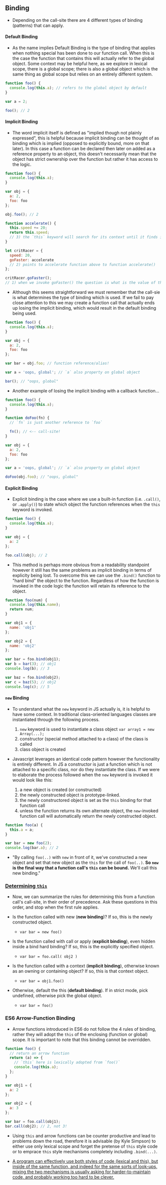 ## Binding

- Depending on the call-site there are 4 different types of binding (patterns) that can apply.

#### Default Binding

- As the name implies Default Binding is the type of binding that applies when nothing special has been done to our function call. When this is the case the function that contains this will actually refer to the global object. Some context may be helpful here, as we explore in lexical scope, there is a global scope; there is also a global object which is the same thing as global scope but relies on an entirely different system.

```js
function foo() {
  console.log(this.a); // refers to the global object by default
}

var a = 2;

foo(); // 2
```

#### Implicit Binding

- The word implicit itself is defined as "implied though not plainly expressed", this is helpful because implicit binding can be thought of as binding which is implied (opposed to explicitly bound, more on that later). In this case a function can be declared then later on added as a reference property to an object, this doesn't necessarily mean that the object has strict ownership over the function but rather it has access to the logic.

```js
function foo() {
  console.log(this.a);
}

var obj = {
  a: 2,
  foo: foo
};

obj.foo(); // 2
```

```js
function accelerate() {
  this.speed += 20;
  return this.speed;
  // 3) the `this` keyword will search for its context until it finds it, in this case it is critRacer
}

let critRacer = {
  speed: 20,
  goFaster: accelerate
  // 2) points to accelerate function above to function accelerate()
};

critRacer.goFaster();
// 1) when we invoke goFaster() the question is what is the value of the `this` keyword
```

- Although this seems straightforward we must remember that the call-sie is what determines the type of binding which is used. If we fail to pay close attention to this we may create a function call that actually ends up losing the implicit binding, which would result in the default binding being used.

```js
function foo() {
  console.log(this.a);
}

var obj = {
  a: 2,
  foo: foo
};

var bar = obj.foo; // function reference/alias!

var a = 'oops, global'; // `a` also property on global object

bar(); // "oops, global"
```

- Another example of losing the implicit binding with a callback function...

```js
function foo() {
  console.log(this.a);
}

function doFoo(fn) {
  // `fn` is just another reference to `foo`

  fn(); // <-- call-site!
}

var obj = {
  a: 2,
  foo: foo
};

var a = 'oops, global'; // `a` also property on global object

doFoo(obj.foo); // "oops, global"
```

#### Explicit Binding

- Explicit binding is the case where we use a built-in function (i.e. `.call()`, or `.apply()`) to state which object the function references when the `this` keyword is invoked.

```js
function foo() {
  console.log(this.a);
}

var obj = {
  a: 2
};

foo.call(obj); // 2
```

- This method is perhaps more obvious from a readability standpoint however it still has the same problems as implicit binding in terms of explicity being lost. To overcome this we can use the `.bind()` function to "hard bind" the object to the function. Regardless of how the function is invoked in the code logic the function will retain its reference to the object.

```js
function foo(num) {
  console.log(this.name);
  return num;
}

var obj1 = {
  name: 'obj1'
};

var obj2 = {
  name: 'obj2'
};

var bar = foo.bind(obj1);
var b = bar(3); // obj1
console.log(b); // 3

var baz = foo.bind(obj2);
var c = baz(5); // obj2
console.log(c); // 5
```

#### `new` Binding

- To understand what the `new` keyword in JS actually is, it is helpful to have some context. In traditional class-oriented languages classes are instantiated through the following process.

  1. `new` keyword is used to instantiate a class object `var array1 = new Array(...);`
  2. constructor (special method attached to a class) of the class is called
  3. class object is created

- Javascript leverages an identical code pattern however the functionality is entirely different. In JS a constructor is just a function which is not attached to a specific class, nor do they instantiate the class. If we were to elaborate the process followed when the `new` keyword is invoked it would look like this:
  1. a new object is created (or constructed)
  2. the newly constructed object is prototype-linked.
  3. the newly constructored object is set as the `this` binding for that function call
  4. unless the function returns its own alternate object, the `new`-invoked function call will automatically return the newly constructed object.

```js
function foo(a) {
  this.a = a;
}

var bar = new foo(2);
console.log(bar.a); // 2
```

- "By calling `foo(..)` with `new` in front of it, we've constructed a new object and set that new object as the `this` for the call of `foo(..)`. **So `new` is the final way that a function call's `this` can be bound.** We'll call this new binding."

### [Determining `this`](https://github.com/getify/You-Dont-Know-JS/blob/master/this%20%26%20object%20prototypes/ch2.md#determining-this)

- Now, we can summarize the rules for determining this from a function call's call-site, in their order of precedence. Ask these questions in this order, and stop when the first rule applies.

- Is the function called with new (**new binding**)? If so, this is the newly constructed object.

  - `var bar = new foo()`

- Is the function called with call or apply (**explicit binding**), even hidden inside a bind hard binding? If so, this is the explicitly specified object.

  - `var bar = foo.call( obj2 )`

- Is the function called with a context (**implicit binding**), otherwise known as an owning or containing object? If so, this is that context object.

  - `var bar = obj1.foo()`

- Otherwise, default the this (**default binding**). If in strict mode, pick undefined, otherwise pick the global object.
  - `var bar = foo()`

### ES6 Arrow-Function Binding

- Arrow functions introduced in ES6 do not follow the 4 rules of binding, rather they will adopt the `this` of the enclosing (function or global) scope. It is important to note that this binding cannot be overridden.

```js
function foo() {
  // return an arrow function
  return (a) => {
    // `this` here is lexically adopted from `foo()`
    console.log(this.a);
  };
}

var obj1 = {
  a: 2
};

var obj2 = {
  a: 3
};

var bar = foo.call(obj1);
bar.call(obj2); // 2, not 3!
```

- Using `this` and arrow functions can be counter productive and lead to problems down the road, therefore it is advisable (by Kyle Simpson) to either use only lexical scope and forget the pretense of `this` style code or to emprace `this` style mechanisms completely including `.bind(...)`.

- [A program can effectively use both styles of code (lexical and this), but inside of the same function, and indeed for the same sorts of look-ups, mixing the two mechanisms is usually asking for harder-to-maintain code, and probably working too hard to be clever.](https://github.com/getify/You-Dont-Know-JS/blob/master/this%20%26%20object%20prototypes/ch2.md#lexical-this)
